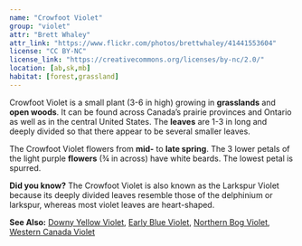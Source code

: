 ```yaml
---
name: "Crowfoot Violet"
group: "violet"
attr: "Brett Whaley"
attr_link: "https://www.flickr.com/photos/brettwhaley/41441553604"
license: "CC BY-NC"
license_link: "https://creativecommons.org/licenses/by-nc/2.0/"
location: [ab,sk,mb]
habitat: [forest,grassland]
---
```

Crowfoot Violet is a small plant (3-6 in high) growing in **grasslands** and **open woods**. It can be found across Canada’s prairie provinces and Ontario as well as in the central United States. The **leaves** are 1-3 in long and deeply divided so that there appear to be several smaller leaves.

The Crowfoot Violet flowers from **mid-** to **late spring**. The 3 lower petals of the light purple **flowers** (¾ in across) have white beards. The lowest petal is spurred.

**Did you know?** The Crowfoot Violet is also known as the Larkspur Violet because its deeply divided leaves resemble those of the delphinium or larkspur, whereas most violet leaves are heart-shaped.

<!-- generated, do not edit -->
**See Also:**
[Downy Yellow Violet](/plants/downvio),
[Early Blue Violet](/plants/earlyvio),
[Northern Bog Violet](/plants/norbvio),
[Western Canada Violet](/plants/westcanvio)
